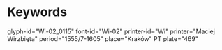 # Keywords
glyph-id="Wi-02_0115"
font-id="Wi-02"
printer-id="Wi"
printer="Maciej Wirzbięta"
period="1555/7-1605"
place="Kraków"
PT plate="469"
